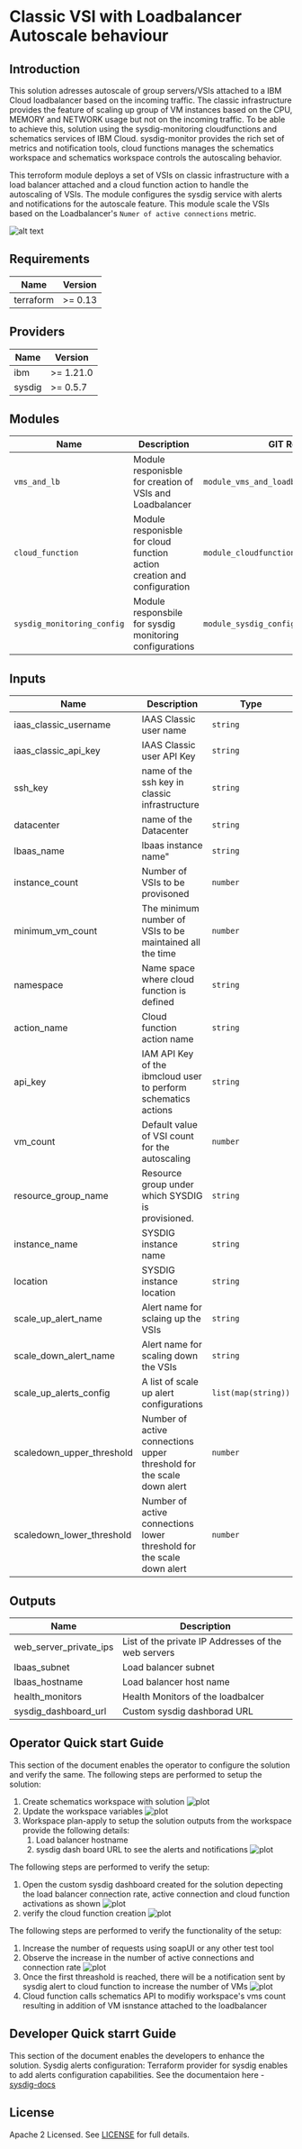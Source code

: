 # Classic VSI with Loadbalancer Autoscale behaviour

## Introduction

This solution adresses autoscale of group servers/VSIs attached to a IBM Cloud loadbalancer based on the incoming traffic.
The classic infrastructure provides the feature of scaling up group of VM instances based on the CPU, MEMORY and NETWORK usage but not on the incoming traffic. To be able to achieve this, solution using the sysdig-monitoring cloudfunctions and schematics services of IBM Cloud. sysdig-monitor provides the rich set of metrics and notification tools, cloud functions manages the schematics workspace and schematics workspace controls the autoscaling behavior.

This terroform module deploys a set of VSIs on classic infrastructure with a load balancer attached and a cloud function action to handle the autoscaling of VSIs. The module configures the sysdig service with alerts and notifications for the autoscale feature. This module scale the VSIs based on the Loadbalancer's `Numer of active connections` metric.


![alt text](https://github.com/Cloud-Schematics/classic-vsi-autoscaling-solution/blob/autoscale_sol_initial/autoscale-solution-diagram.png)

## Requirements

| Name | Version |
|------|---------|
| terraform | >= 0.13 |


## Providers

| Name | Version |
|------|---------|
| ibm | >= 1.21.0 |
| sysdig | >= 0.5.7 |

## Modules
| Name | Description | GIT Repo |
|------|-------------|----------|
| `vms_and_lb` | Module responisble for creation of VSIs and Loadbalancer | `module_vms_and_loadbalancer`|
| `cloud_function` | Module responisble for cloud function action creation and configuration | `module_cloudfunction_autoscale_action` |
| `sysdig_monitoring_config` | Module responsbile for sysdig monitoring configurations | `module_sysdig_config` |


## Inputs

| Name | Description | Type | Default | Required |
|------|-------------|------|---------|:--------:|
| iaas\_classic\_username|IAAS Classic user name | `string` | n/a | yes |
| iaas\_classic\_api\_key | IAAS Classic user API Key | `string` | n/a | yes |
| ssh\_key | name of the ssh key in classic infrastructure | `string` | n/a | yes |
| datacenter | name of the Datacenter | `string` | n/a | yes |
| lbaas\_name | lbaas instance name" | `string` | n/a | yes |
| instance\_count | Number of VSIs to be provisoned | `number` | n/a | yes |
| minimum\_vm\_count | The minimum number of VSIs to be maintained all the time | `number` | `3` | no |
| namespace | Name space where cloud function is defined | `string` | n/a | yes |
| action\_name | Cloud function action name | `string` | `"autoscaleaction"` | no |
| api\_key | IAM API Key of the ibmcloud user to perform schematics actions | `string` | n/a | yes |
| vm\_count | Default value of VSI count for the autoscaling | `number` | `0` | no |
| resource\_group\_name | Resource group under which SYSDIG is provisioned. | `string` | n/a | yes |
| instance\_name | SYSDIG instance name | `string` | n/a | yes |
| location| SYSDIG instance location | `string` | n/a | yes |
| scale\_up\_alert\_name | Alert name for sclaing up the VSIs | `string` | `"lb-load-scale-up-alert"` | no |
| scale\_down\_alert\_name | Alert name for scaling down the VSIs | `string` | `"lb-load-scale-down-alert"` | no |
| scale\_up\_alerts\_config | A list of scale up alert configurations | `list(map(string))` | n/a | yes |
| scaledown\_upper\_threshold | Number of active connections upper threshold for the scale down alert | `number` | `5`  | no |
| scaledown\_lower\_threshold | Number of active connections lower threshold for the scale down alert | `number` | `0`  | no |



## Outputs

| Name | Description |
|------|-------------|
| web\_server\_private\_ips | List of the private IP Addresses of the web servers |
| lbaas\_subnet | Load balancer subnet |
| lbaas\_hostname | Load balancer host name |
| health\_monitors| Health Monitors of the loadbalcer |
| sysdig\_dashboard\_url | Custom sysdig dashborad URL |

## Operator Quick start Guide

This section of the document enables the operator to configure the solution and verify the same.
The following steps are performed to setup the solution:
1. Create schematics workspace with solution
    ![plot](./images/workspace.png?raw=true])
2. Update the workspace variables 
    ![plot](./images/variables.png?raw=true])
3. Workspace plan-apply to setup the solution outputs from the workspace provide the following details:
    1. Load balancer hostname
    2. sysdig dash board URL to see the alerts and notifications
    ![plot](./images/workspace_outputs.png?raw=true])

The following steps are performed to verify the setup:
1. Open the custom sysdig dashboard created for the solution depecting the load balancer connection rate, active connection and cloud function activations as shown
    ![plot](./images/sysdig_dashboard.png?raw=true])
2. verify the cloud function creation
    ![plot](./images/cloudfunction.png?raw=true])

The following steps are performed to verify the functionality of the setup:
1. Increase the number of requests using soapUI or any other test tool
2. Observe the increase in the number of active connections and connection rate
    ![plot](./images/dashboard_connection_increase.png?raw=true])
3. Once the first threashold is reached, there will be a notification sent by sysdig alert to cloud function to increase the number of VMs
    ![plot](./images/cloudfunction_activation.png?raw=true])
4. Cloud function calls schematics API to modifiy workspace's vms count resulting in addition of VM isnstance attached to the loadbalancer

## Developer Quick starrt Guide

This section of the document enables the developers to enhance the solution.
Sysdig alerts configuration:
    Terraform provider for sysdig enables to add alerts configuration capabilities. See the documentaion here - [sysdig-docs](https://registry.terraform.io/providers/sysdiglabs/sysdig/latest/docs/resources/sysdig_monitor_alert_metric)

## License

Apache 2 Licensed. See [LICENSE](LICENSE) for full details.


